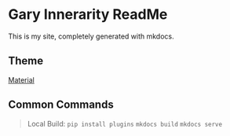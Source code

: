 # Gary Innerarity ReadMe
This is my site, completely generated with mkdocs. 

## Theme
[Material](https://squidfunk.github.io/mkdocs-material/)

## Common Commands
> Local Build: 
> `pip install plugins`
> `mkdocs build`
> `mkdocs serve`
